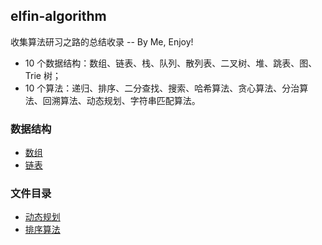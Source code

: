 ## elfin-algorithm

收集算法研习之路的总结收录 -- By Me, Enjoy!

- 10 个数据结构：数组、链表、栈、队列、散列表、二叉树、堆、跳表、图、Trie 树；
- 10 个算法：递归、排序、二分查找、搜索、哈希算法、贪心算法、分治算法、回溯算法、动态规划、字符串匹配算法。

### 数据结构

- [数组](./dataStructure/array.md)
- [链表](./dataStructure/linked-list.md)

### 文件目录

- [动态规划](./algorithm/dynamic-programming.md)
- [排序算法](./algorithm/排序/冒泡排序.md)